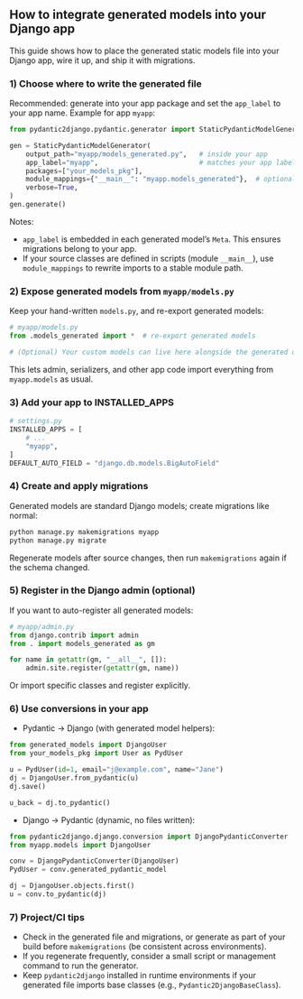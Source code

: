 ## How to integrate generated models into your Django app

This guide shows how to place the generated static models file into your Django app, wire it up, and ship it with migrations.

### 1) Choose where to write the generated file

Recommended: generate into your app package and set the `app_label` to your app name. Example for app `myapp`:

```python
from pydantic2django.pydantic.generator import StaticPydanticModelGenerator

gen = StaticPydanticModelGenerator(
    output_path="myapp/models_generated.py",   # inside your app
    app_label="myapp",                         # matches your app label
    packages=["your_models_pkg"],
    module_mappings={"__main__": "myapp.models_generated"},  # optional import fixups
    verbose=True,
)
gen.generate()
```

Notes:
- `app_label` is embedded in each generated model’s `Meta`. This ensures migrations belong to your app.
- If your source classes are defined in scripts (module `__main__`), use `module_mappings` to rewrite imports to a stable module path.

### 2) Expose generated models from `myapp/models.py`

Keep your hand-written `models.py`, and re-export generated models:

```python
# myapp/models.py
from .models_generated import *  # re-export generated models

# (Optional) Your custom models can live here alongside the generated ones.
```

This lets admin, serializers, and other app code import everything from `myapp.models` as usual.

### 3) Add your app to INSTALLED_APPS

```python
# settings.py
INSTALLED_APPS = [
    # ...
    "myapp",
]
DEFAULT_AUTO_FIELD = "django.db.models.BigAutoField"
```

### 4) Create and apply migrations

Generated models are standard Django models; create migrations like normal:

```bash
python manage.py makemigrations myapp
python manage.py migrate
```

Regenerate models after source changes, then run `makemigrations` again if the schema changed.

### 5) Register in the Django admin (optional)

If you want to auto-register all generated models:

```python
# myapp/admin.py
from django.contrib import admin
from . import models_generated as gm

for name in getattr(gm, "__all__", []):
    admin.site.register(getattr(gm, name))
```

Or import specific classes and register explicitly.

### 6) Use conversions in your app

- Pydantic → Django (with generated model helpers):

```python
from generated_models import DjangoUser
from your_models_pkg import User as PydUser

u = PydUser(id=1, email="j@example.com", name="Jane")
dj = DjangoUser.from_pydantic(u)
dj.save()

u_back = dj.to_pydantic()
```

- Django → Pydantic (dynamic, no files written):

```python
from pydantic2django.django.conversion import DjangoPydanticConverter
from myapp.models import DjangoUser

conv = DjangoPydanticConverter(DjangoUser)
PydUser = conv.generated_pydantic_model

dj = DjangoUser.objects.first()
u = conv.to_pydantic(dj)
```

### 7) Project/CI tips

- Check in the generated file and migrations, or generate as part of your build before `makemigrations` (be consistent across environments).
- If you regenerate frequently, consider a small script or management command to run the generator.
- Keep `pydantic2django` installed in runtime environments if your generated file imports base classes (e.g., `Pydantic2DjangoBaseClass`).
